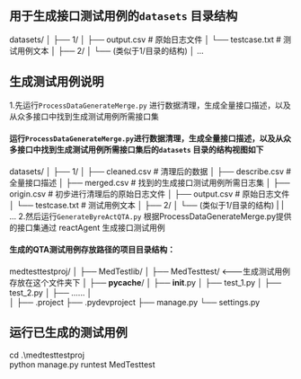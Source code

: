 ## 用于生成接口测试用例的`datasets` 目录结构
datasets/
│
├── 1/
│   ├── output.csv       # 原始日志文件
│   └── testcase.txt     # 测试用例文本
│
├── 2/
│   └── (类似于1/目录的结构)
│
...

## 生成测试用例说明
1.先运行`ProcessDataGenerateMerge.py`      进行数据清理，生成全量接口描述，以及从众多接口中找到生成测试用例所需接口集
#### 运行`ProcessDataGenerateMerge.py`进行数据清理，生成全量接口描述，以及从众多接口中找到生成测试用例所需接口集后的`datasets` 目录的结构视图如下
datasets/
│
├── 1/
│   ├── cleaned.csv      # 清理后的数据
│   ├── describe.csv     # 全量接口描述
│   ├── merged.csv       # 找到的生成接口测试用例所需日志集
│   ├── origin.csv       # 初步进行清理后的原始日志文件
│   ├── output.csv       # 原始日志文件
│   └── testcase.txt     # 测试用例文本
│
├── 2/
│   └── (类似于1/目录的结构)
|
|
...
2.然后运行`GenerateByreActQTA.py`          根据ProcessDataGenerateMerge.py提供的接口集通过 reactAgent 生成接口测试用例
#### 生成的QTA测试用例存放路径的项目目录结构：
medtesttestproj/
│
├── MedTestlib/
│
├── MedTesttest/  <---生成测试用例存放在这个文件夹下
│   ├── __pycache__/
│   ├── __init__.py
│   ├── test_1.py
│   ├── test_2.py
│   ├── ......
│   
│
├── .project
├── .pydevproject
├── manage.py
└── settings.py


## 运行已生成的测试用例
cd .\medtesttestproj\
python manage.py runtest MedTesttest